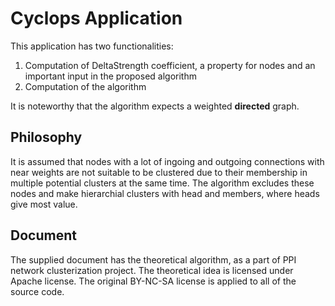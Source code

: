 # Cyclops Application
This application has two functionalities:
1. Computation of DeltaStrength coefficient, a property for nodes and an important input in the proposed algorithm
2. Computation of the algorithm

It is noteworthy that the algorithm expects a weighted **directed** graph.

## Philosophy
It is assumed that nodes with a lot of ingoing and outgoing connections with near weights are not suitable to be clustered due to their membership in multiple potential clusters at the same time. The algorithm excludes these nodes and make hierarchial clusters with head and members, where heads give most value.

## Document
The supplied document has the theoretical algorithm, as a part of PPI network clusterization project. The theoretical idea is licensed under Apache license. The original BY-NC-SA license is applied to all of the source code.